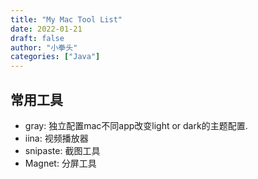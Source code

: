 ```yaml
---
title: "My Mac Tool List"
date: 2022-01-21
draft: false
author: "小拳头"
categories: ["Java"]
---
```


## 常用工具
- gray: 独立配置mac不同app改变light or dark的主题配置.
- iina: 视频播放器
- snipaste: 截图工具
- Magnet: 分屏工具

## 